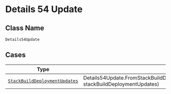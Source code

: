 
# Details 54 Update

## Class Name

`Details54Update`

## Cases

| Type | Factory Method |
|  --- | --- |
| [`StackBuildDeploymentUpdates`](../../../doc/models/stack-build-deployment-updates.md) | Details54Update.FromStackBuildDeploymentUpdates(StackBuildDeploymentUpdates stackBuildDeploymentUpdates) |

